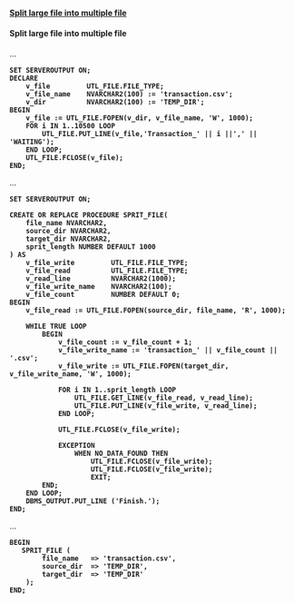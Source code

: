 
#### [Split large file into multiple file](#section-1)

#### <a name="section-1"></a>Split large file into multiple file

...

<b>
  
    SET SERVEROUTPUT ON;
    DECLARE 
        v_file         UTL_FILE.FILE_TYPE;
        v_file_name    NVARCHAR2(100) := 'transaction.csv';
        v_dir          NVARCHAR2(100) := 'TEMP_DIR';
    BEGIN
        v_file := UTL_FILE.FOPEN(v_dir, v_file_name, 'W', 1000);
        FOR i IN 1..10500 LOOP
            UTL_FILE.PUT_LINE(v_file,'Transaction_' || i ||',' || 'WAITING');
        END LOOP;
        UTL_FILE.FCLOSE(v_file);
    END;

</b>

...

<b>

    SET SERVEROUTPUT ON;

    CREATE OR REPLACE PROCEDURE SPRIT_FILE(
        file_name NVARCHAR2, 
        source_dir NVARCHAR2, 
        target_dir NVARCHAR2, 
        sprit_length NUMBER DEFAULT 1000
    ) AS 
        v_file_write         UTL_FILE.FILE_TYPE;
        v_file_read          UTL_FILE.FILE_TYPE;
        v_read_line          NVARCHAR2(1000);
        v_file_write_name    NVARCHAR2(100);
        v_file_count         NUMBER DEFAULT 0;
    BEGIN
        v_file_read := UTL_FILE.FOPEN(source_dir, file_name, 'R', 1000);

        WHILE TRUE LOOP
            BEGIN
                v_file_count := v_file_count + 1;
                v_file_write_name := 'transaction_' || v_file_count || '.csv';
                v_file_write := UTL_FILE.FOPEN(target_dir, v_file_write_name, 'W', 1000);

                FOR i IN 1..sprit_length LOOP 
                    UTL_FILE.GET_LINE(v_file_read, v_read_line);
                    UTL_FILE.PUT_LINE(v_file_write, v_read_line);
                END LOOP;

                UTL_FILE.FCLOSE(v_file_write);   

                EXCEPTION  
                    WHEN NO_DATA_FOUND THEN
                        UTL_FILE.FCLOSE(v_file_write);  
                        UTL_FILE.FCLOSE(v_file_write);  
                        EXIT;
            END;
        END LOOP;
        DBMS_OUTPUT.PUT_LINE ('Finish.'); 
    END;

</b>

...

<b>

    BEGIN
       SPRIT_FILE (
            file_name   => 'transaction.csv', 
            source_dir  => 'TEMP_DIR', 
            target_dir  => 'TEMP_DIR'
        );
    END;

</b>
